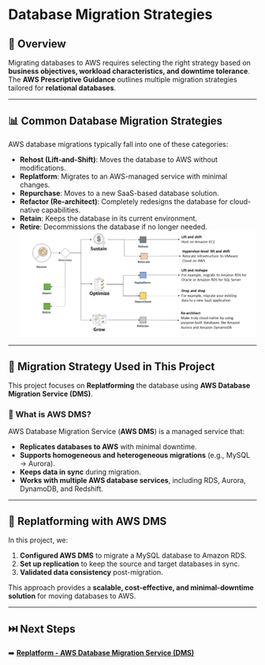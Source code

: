 # **Database Migration Strategies**

## 📌 **Overview**
Migrating databases to AWS requires selecting the right strategy based on **business objectives, workload characteristics, and downtime tolerance**.  
The **AWS Prescriptive Guidance** outlines multiple migration strategies tailored for **relational databases**.

---

## 📊 **Common Database Migration Strategies**
AWS database migrations typically fall into one of these categories:

- **Rehost (Lift-and-Shift)**: Moves the database to AWS without modifications.
- **Replatform**: Migrates to an AWS-managed service with minimal changes.
- **Repurchase**: Moves to a new SaaS-based database solution.
- **Refactor (Re-architect)**: Completely redesigns the database for cloud-native capabilities.
- **Retain**: Keeps the database in its current environment.
- **Retire**: Decommissions the database if no longer needed.
![Common Database Migration Strategies](assets/database-migration-strategies.png)

---

## 🚀 **Migration Strategy Used in This Project**
This project focuses on **Replatforming** the database using **AWS Database Migration Service (DMS)**.

### 🔹 **What is AWS DMS?**
AWS Database Migration Service (**AWS DMS**) is a managed service that:
- **Replicates databases to AWS** with minimal downtime.
- **Supports homogeneous and heterogeneous migrations** (e.g., MySQL → Aurora).
- **Keeps data in sync** during migration.
- **Works with multiple AWS database services**, including RDS, Aurora, DynamoDB, and Redshift.

---

## 🔄 **Replatforming with AWS DMS**
In this project, we:
1. **Configured AWS DMS** to migrate a MySQL database to Amazon RDS.
2. **Set up replication** to keep the source and target databases in sync.
3. **Validated data consistency** post-migration.

This approach provides a **scalable, cost-effective, and minimal-downtime solution** for moving databases to AWS.

---

## ⏭️ **Next Steps**
➡️ **[Replatform - AWS Database Migration Service (DMS)](./replatform-database-migration.md)**
